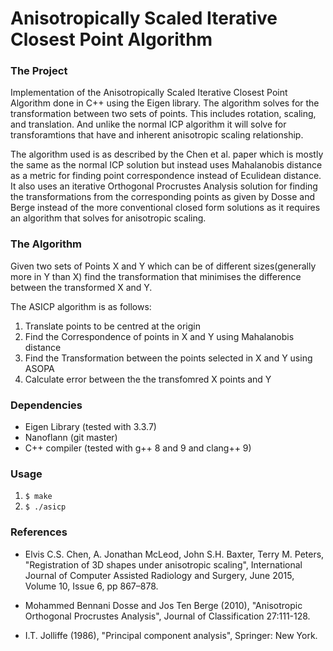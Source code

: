 # Anisotropically Scaled Iterative Closest Point Algorithm

### The Project
Implementation of the Anisotropically Scaled Iterative Closest Point Algorithm done in C++ using the Eigen library.
The algorithm solves for the transformation between two sets of points. This includes rotation, scaling, and translation.
And unlike the normal ICP algorithm it will solve for transforamtions that have and inherent anisotropic scaling relationship.

The algorithm used is as described by the Chen et al. paper which is mostly the same as the normal ICP solution but instead
uses Mahalanobis distance as a metric for finding point correspondence instead of Eculidean distance.
It also uses an iterative Orthogonal Procrustes Analysis solution for finding the transformations from the corresponding points as given by Dosse and Berge
instead of the more conventional closed form solutions as it requires an algorithm that solves for anisotropic scaling.

### The Algorithm
Given two sets of Points X and Y which can be of different sizes(generally more in Y than X)
find the transformation that minimises the difference between the transformed X and Y.

The ASICP algorithm is as follows:
1. Translate points to be centred at the origin
2. Find the Correspondence of points in X and Y using Mahalanobis distance
3. Find the Transformation between the points selected in X and Y using ASOPA
4. Calculate error between the the transfomred X points and Y

### Dependencies
* Eigen Library (tested with 3.3.7)
* Nanoflann (git master)
* C++ compiler (tested with g++ 8 and 9 and clang++ 9)

### Usage
1. ``$ make``
2. ``$ ./asicp``

### References
* Elvis C.S. Chen, A. Jonathan McLeod, John S.H. Baxter, Terry M. Peters,
  "Registration of 3D shapes under anisotropic scaling",
  International Journal of Computer Assisted Radiology and Surgery,
  June 2015, Volume 10, Issue 6, pp 867–878.
  
* Mohammed Bennani Dosse and Jos Ten Berge (2010),
  "Anisotropic Orthogonal Procrustes Analysis",
  Journal of Classification 27:111-128.

* I.T. Jolliffe (1986),
  "Principal component analysis",
  Springer: New York.